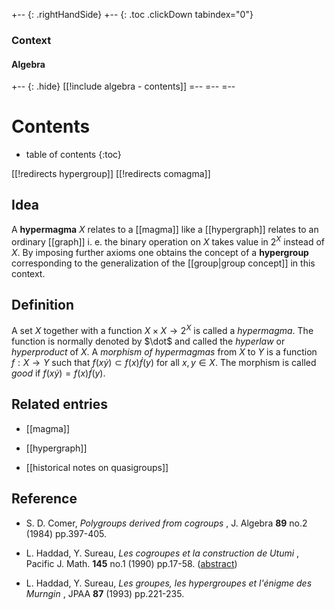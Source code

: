 +-- {: .rightHandSide}
+-- {: .toc .clickDown tabindex="0"}

### Context
#### Algebra
+-- {: .hide}
[[!include algebra - contents]]
=--
=--
=--

# Contents
* table of contents
{:toc}

[[!redirects hypergroup]]
[[!redirects comagma]]


## Idea

A **hypermagma** $X$ relates to a [[magma]] like a [[hypergraph]] relates to an ordinary [[graph]] i. e. the binary operation on $X$ takes value in $2^X$ instead of $X$. By imposing further axioms one obtains the concept of a **hypergroup** corresponding to the generalization of the [[group|group concept]] in this context.

## Definition

A set $X$ together with a function $X\times X\to 2^X$ is called a _hypermagma_. The function is normally denoted by $\dot$ and called the _hyperlaw_ or _hyperproduct_ of $X$. A _morphism of hypermagmas_ from $X$ to $Y$ is a function $f:X\to Y$ such that $f(x\dot y)\subset f(x)\dot f(y)$ for all $x,y\in X$. The morphism is called _good_ if $f(x\dot y) = f(x)\dot f(y)$.

## Related entries

* [[magma]]

* [[hypergraph]]

* [[historical notes on quasigroups]]

## Reference

* S. D. Comer, _Polygroups derived from cogroups_ , J. Algebra **89** no.2 (1984) pp.397-405. 

* L. Haddad, Y. Sureau, _Les cogroupes et la construction de Utumi_ , Pacific J. Math. **145** no.1 (1990) pp.17-58. ([abstract](http://projecteuclid.org/euclid.pjm/1102645606))

* L. Haddad, Y. Sureau, _Les groupes, les hypergroupes et l'&#233;nigme des Murngin_ , JPAA **87** (1993) pp.221-235.

